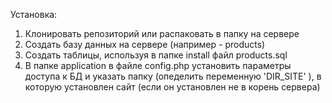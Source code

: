 Установка:
1. Клонировать репозиторий или распаковать в папку на сервере
2. Создать базу данных на сервере (например - products)
3. Создать таблицы, используя в папке install файл products.sql
4. В папке application в файле config.php установить параметры доступа к БД и указать папку
(опеделить переменную 'DIR_SITE' ), в которую установлен сайт (если он установлен не в корень сервера)

